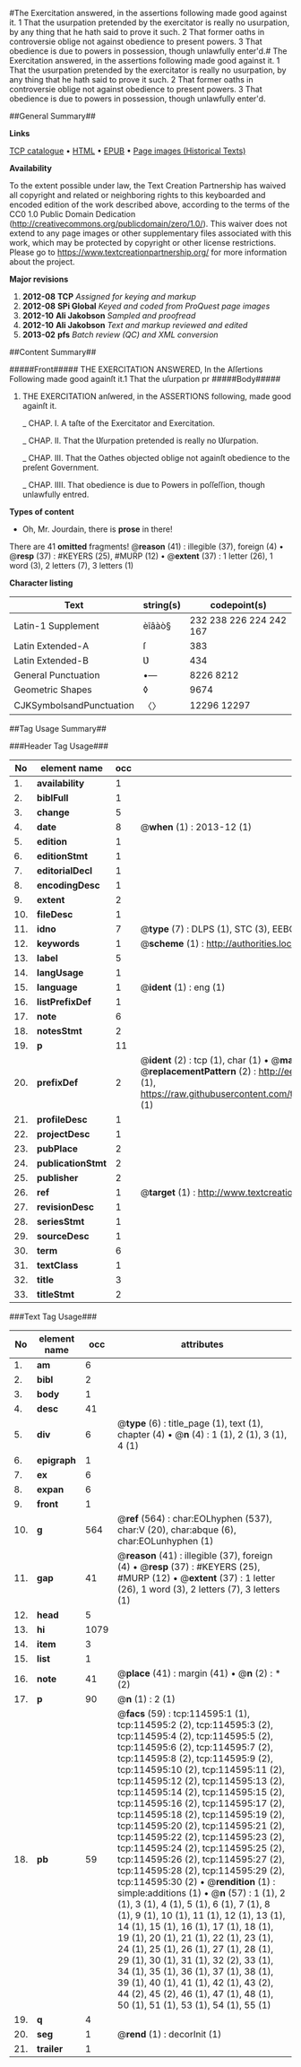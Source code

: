 #The Exercitation answered, in the assertions following made good against it. 1 That the usurpation pretended by the exercitator is really no usurpation, by any thing that he hath said to prove it such. 2 That former oaths in controversie oblige not against obedience to present powers. 3 That obedience is due to powers in possession, though unlawfully enter'd.#
The Exercitation answered, in the assertions following made good against it. 1 That the usurpation pretended by the exercitator is really no usurpation, by any thing that he hath said to prove it such. 2 That former oaths in controversie oblige not against obedience to present powers. 3 That obedience is due to powers in possession, though unlawfully enter'd.

##General Summary##

**Links**

[TCP catalogue](http://www.ota.ox.ac.uk/tcp/)  • 
[HTML](http://tei.it.ox.ac.uk/tcp/Texts-HTML/free/A84/A84287.html)  • 
[EPUB](http://tei.it.ox.ac.uk/tcp/Texts-EPUB/free/A84/A84287.epub) • 
[Page images (Historical Texts)](https://historicaltexts.jisc.ac.uk/eebo-99862436e)

**Availability**

To the extent possible under law, the Text Creation Partnership has waived all copyright and related or neighboring rights to this keyboarded and encoded edition of the work described above, according to the terms of the CC0 1.0 Public Domain Dedication (http://creativecommons.org/publicdomain/zero/1.0/). This waiver does not extend to any page images or other supplementary files associated with this work, which may be protected by copyright or other license restrictions. Please go to https://www.textcreationpartnership.org/ for more information about the project.

**Major revisions**

1. __2012-08__ __TCP__ *Assigned for keying and markup*
1. __2012-08__ __SPi Global__ *Keyed and coded from ProQuest page images*
1. __2012-10__ __Ali Jakobson__ *Sampled and proofread*
1. __2012-10__ __Ali Jakobson__ *Text and markup reviewed and edited*
1. __2013-02__ __pfs__ *Batch review (QC) and XML conversion*

##Content Summary##

#####Front#####
THE EXERCITATION ANSWERED, In the Aſſertions Following made good againſt it.1 That the uſurpation pr
#####Body#####

1. THE EXERCITATION anſwered, in the ASSERTIONS following, made good againſt it.

    _ CHAP. I. A taſte of the Exercitator and Exercitation.

    _ CHAP. II. That the Ʋſurpation pretended is really no Ʋſurpation.

    _ CHAP. III. That the Oathes objected oblige not againſt obedience to the preſent Government.

    _ CHAP. IIII. That obedience is due to Powers in poſſeſſion, though unlawfully entred.

**Types of content**

  * Oh, Mr. Jourdain, there is **prose** in there!

There are 41 **omitted** fragments! 
 @__reason__ (41) : illegible (37), foreign (4)  •  @__resp__ (37) : #KEYERS (25), #MURP (12)  •  @__extent__ (37) : 1 letter (26), 1 word (3), 2 letters (7), 3 letters (1)

**Character listing**


|Text|string(s)|codepoint(s)|
|---|---|---|
|Latin-1 Supplement|èîâàò§|232 238 226 224 242 167|
|Latin Extended-A|ſ|383|
|Latin Extended-B|Ʋ|434|
|General Punctuation|•—|8226 8212|
|Geometric Shapes|◊|9674|
|CJKSymbolsandPunctuation|〈〉|12296 12297|

##Tag Usage Summary##

###Header Tag Usage###

|No|element name|occ|attributes|
|---|---|---|---|
|1.|__availability__|1||
|2.|__biblFull__|1||
|3.|__change__|5||
|4.|__date__|8| @__when__ (1) : 2013-12 (1)|
|5.|__edition__|1||
|6.|__editionStmt__|1||
|7.|__editorialDecl__|1||
|8.|__encodingDesc__|1||
|9.|__extent__|2||
|10.|__fileDesc__|1||
|11.|__idno__|7| @__type__ (7) : DLPS (1), STC (3), EEBO-CITATION (1), PROQUEST (1), VID (1)|
|12.|__keywords__|1| @__scheme__ (1) : http://authorities.loc.gov/ (1)|
|13.|__label__|5||
|14.|__langUsage__|1||
|15.|__language__|1| @__ident__ (1) : eng (1)|
|16.|__listPrefixDef__|1||
|17.|__note__|6||
|18.|__notesStmt__|2||
|19.|__p__|11||
|20.|__prefixDef__|2| @__ident__ (2) : tcp (1), char (1)  •  @__matchPattern__ (2) : ([0-9\-]+):([0-9IVX]+) (1), (.+) (1)  •  @__replacementPattern__ (2) : http://eebo.chadwyck.com/downloadtiff?vid=$1&page=$2 (1), https://raw.githubusercontent.com/textcreationpartnership/Texts/master/tcpchars.xml#$1 (1)|
|21.|__profileDesc__|1||
|22.|__projectDesc__|1||
|23.|__pubPlace__|2||
|24.|__publicationStmt__|2||
|25.|__publisher__|2||
|26.|__ref__|1| @__target__ (1) : http://www.textcreationpartnership.org/docs/. (1)|
|27.|__revisionDesc__|1||
|28.|__seriesStmt__|1||
|29.|__sourceDesc__|1||
|30.|__term__|6||
|31.|__textClass__|1||
|32.|__title__|3||
|33.|__titleStmt__|2||


###Text Tag Usage###

|No|element name|occ|attributes|
|---|---|---|---|
|1.|__am__|6||
|2.|__bibl__|2||
|3.|__body__|1||
|4.|__desc__|41||
|5.|__div__|6| @__type__ (6) : title_page (1), text (1), chapter (4)  •  @__n__ (4) : 1 (1), 2 (1), 3 (1), 4 (1)|
|6.|__epigraph__|1||
|7.|__ex__|6||
|8.|__expan__|6||
|9.|__front__|1||
|10.|__g__|564| @__ref__ (564) : char:EOLhyphen (537), char:V (20), char:abque (6), char:EOLunhyphen (1)|
|11.|__gap__|41| @__reason__ (41) : illegible (37), foreign (4)  •  @__resp__ (37) : #KEYERS (25), #MURP (12)  •  @__extent__ (37) : 1 letter (26), 1 word (3), 2 letters (7), 3 letters (1)|
|12.|__head__|5||
|13.|__hi__|1079||
|14.|__item__|3||
|15.|__list__|1||
|16.|__note__|41| @__place__ (41) : margin (41)  •  @__n__ (2) : * (2)|
|17.|__p__|90| @__n__ (1) : 2 (1)|
|18.|__pb__|59| @__facs__ (59) : tcp:114595:1 (1), tcp:114595:2 (2), tcp:114595:3 (2), tcp:114595:4 (2), tcp:114595:5 (2), tcp:114595:6 (2), tcp:114595:7 (2), tcp:114595:8 (2), tcp:114595:9 (2), tcp:114595:10 (2), tcp:114595:11 (2), tcp:114595:12 (2), tcp:114595:13 (2), tcp:114595:14 (2), tcp:114595:15 (2), tcp:114595:16 (2), tcp:114595:17 (2), tcp:114595:18 (2), tcp:114595:19 (2), tcp:114595:20 (2), tcp:114595:21 (2), tcp:114595:22 (2), tcp:114595:23 (2), tcp:114595:24 (2), tcp:114595:25 (2), tcp:114595:26 (2), tcp:114595:27 (2), tcp:114595:28 (2), tcp:114595:29 (2), tcp:114595:30 (2)  •  @__rendition__ (1) : simple:additions (1)  •  @__n__ (57) : 1 (1), 2 (1), 3 (1), 4 (1), 5 (1), 6 (1), 7 (1), 8 (1), 9 (1), 10 (1), 11 (1), 12 (1), 13 (1), 14 (1), 15 (1), 16 (1), 17 (1), 18 (1), 19 (1), 20 (1), 21 (1), 22 (1), 23 (1), 24 (1), 25 (1), 26 (1), 27 (1), 28 (1), 29 (1), 30 (1), 31 (1), 32 (2), 33 (1), 34 (1), 35 (1), 36 (1), 37 (1), 38 (1), 39 (1), 40 (1), 41 (1), 42 (1), 43 (2), 44 (2), 45 (2), 46 (1), 47 (1), 48 (1), 50 (1), 51 (1), 53 (1), 54 (1), 55 (1)|
|19.|__q__|4||
|20.|__seg__|1| @__rend__ (1) : decorInit (1)|
|21.|__trailer__|1||
